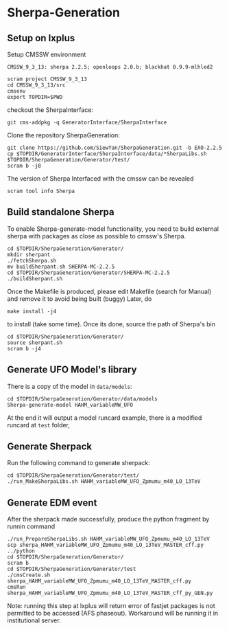 # Sherpa-Generation

## Setup on lxplus

   Setup CMSSW environment
   ``` 
   CMSSW_9_3_13: sherpa 2.2.5; openloops 2.0.b; blackhat 0.9.9-mlhled2
   ```

   ```
   scram project CMSSW_9_3_13
   cd CMSSW_9_3_13/src
   cmsenv	 
   export TOPDIR=$PWD
   ```

   checkout the SherpaInterface: 

   ```
   git cms-addpkg -q GeneratorInterface/SherpaInterface
   ```
   
   Clone the repository SherpaGeneration:

   ```
   git clone https://github.com/SiewYan/SherpaGeneration.git -b EXO-2.2.5
   cp $TOPDIR/GeneratorInterface/SherpaInterface/data/*SherpaLibs.sh $TOPDIR/SherpaGeneration/Generator/test/
   scram b -j8
   ```
   
   The version of Sherpa Interfaced with the cmssw can be revealed

   ```
   scram tool info Sherpa
   ```
   
## Build standalone Sherpa

   To enable Sherpa-generate-model functionality, you need to build external sherpa with packages as close as possible to cmssw's Sherpa.
   
   ```
   cd $TOPDIR/SherpaGeneration/Generator/
   mkdir sherpant
   ./fetchSherpa.sh
   mv buildSherpant.sh SHERPA-MC-2.2.5
   cd $TOPDIR/SherpaGeneration/Generator/SHERPA-MC-2.2.5
   ./buildSherpant.sh
   ```
   
   Once the Makefile is produced, please edit Makefile (search for Manual) and remove it to avoid being built (buggy)
   Later, do
   
   ```
   make install -j4
   ```

   to install (take some time). Once its done, source the path of Sherpa's bin
   
   ```
   cd $TOPDIR/SherpaGeneration/Generator/
   source sherpant.sh
   scram b -j4
   ```
   
## Generate UFO Model's library

   There is a copy of the model in ```data/models```:
   
   ```
   cd $TOPDIR/SherpaGeneration/Generator/data/models
   Sherpa-generate-model HAHM_variableMW_UFO
   ```
   
   At the end it will output a model runcard example, there is a modified runcard at ```test``` folder,
   
## Generate Sherpack
   Run the following command to generate sherpack:
   
   ```
   cd $TOPDIR/SherpaGeneration/Generator/test/
   ./run_MakeSherpaLibs.sh HAHM_variableMW_UFO_Zpmumu_m40_LO_13TeV
   ```
   
## Generate EDM event

   After the sherpack made successfully, produce the python fragment by runnin command

   ```
   ./run_PrepareSherpaLibs.sh HAHM_variableMW_UFO_Zpmumu_m40_LO_13TeV
   scp sherpa_HAHM_variableMW_UFO_Zpmumu_m40_LO_13TeV_MASTER_cff.py ../python
   cd $TOPDIR/SherpaGeneration/Generator/
   scram b 
   cd $TOPDIR/SherpaGeneration/Generator/test
   ./cmsCreate.sh sherpa_HAHM_variableMW_UFO_Zpmumu_m40_LO_13TeV_MASTER_cff.py
   cmsRun sherpa_HAHM_variableMW_UFO_Zpmumu_m40_LO_13TeV_MASTER_cff_py_GEN.py
   ```
   
   Note: running this step at lxplus will return error of fastjet packages is not permitted to be accessed (AFS phaseout).
   Workaround will be running it in institutional server.
